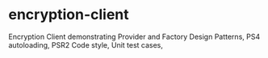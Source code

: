 # encryption-client
Encryption Client demonstrating Provider and Factory Design Patterns, PS4 autoloading, PSR2 Code style, Unit test cases, 

